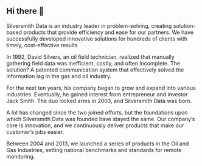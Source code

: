 ## Hi there 👋

Silversmith Data is an industry leader in problem-solving, creating solution-based products that provide efficiency and ease for our partners. We have successfully developed innovative solutions for hundreds of clients with timely, cost-effective results

In 1992, David Silvers, an oil field technician, realized that manually gathering field data was inefficient, costly, and often incomplete. The solution? A patented communication system that effectively solved the information lag in the gas and oil industry.

For the next ten years, his company began to grow and expand into various industries. Eventually, he gained interest from entrepreneur and investor Jack Smith. The duo locked arms in 2003, and Silversmith Data was born.

A lot has changed since the two joined efforts, but the foundations upon which Silversmith Data was founded have stayed the same. Our company’s core is innovation, and we continuously deliver products that make our customer’s jobs easier.

Between 2004 and 2013, we launched a series of products in the Oil and Gas Industries, setting national benchmarks and standards for remote monitoring.
